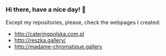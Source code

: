 ### Hi there, have a nice day! 👋

Except my repositories, please, check the webpages I created:
- http://cateringpolska.com.pl 
- http://reszka.gallery/ 
- http://madame-chromatique.gallery


<!--
**TheLongDistanceRunner2/TheLongDistanceRunner2** is a ✨ _special_ ✨ repository because its `README.md` (this file) appears on your GitHub profile.

Here are some ideas to get you started:

- 🔭 I’m currently working on ...
- 🌱 I’m currently learning ...
- 👯 I’m looking to collaborate on ...
- 🤔 I’m looking for help with ...
- 💬 Ask me about ...
- 📫 How to reach me: ...
- 😄 Pronouns: ...
- ⚡ Fun fact: ...
-->

